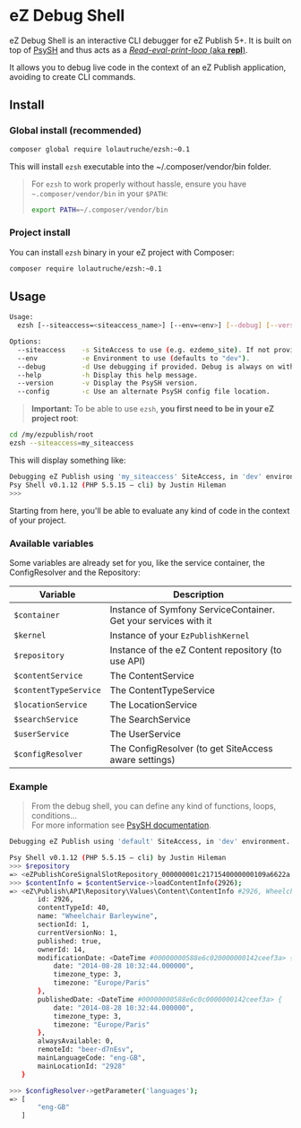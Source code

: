 # eZ Debug Shell

eZ Debug Shell is an interactive CLI debugger for eZ Publish 5+.
It is built on top of [PsySH](http://psysh.org) and thus acts as a [*Read-eval-print-loop* (aka **repl**)](http://en.wikipedia.org/wiki/Read%E2%80%93eval%E2%80%93print_loop).

It allows you to debug live code in the context of an eZ Publish application, avoiding to create CLI commands.

## Install
### Global install (recommended)
```bash
composer global require lolautruche/ezsh:~0.1
```

This will install `ezsh` executable into the ~/.composer/vendor/bin folder.

> For `ezsh` to work properly without hassle, ensure you have `~.composer/vendor/bin` in your `$PATH`:
>
> ```bash
> export PATH=~/.composer/vendor/bin
> ```

### Project install
You can install `ezsh` binary in your eZ project with Composer:

```bash
composer require lolautruche/ezsh:~0.1
```

## Usage
```bash
Usage:
  ezsh [--siteaccess=<siteaccess_name>] [--env=<env>] [--debug] [--version] [--help] [files...]

Options:
  --siteaccess    -s SiteAccess to use (e.g. ezdemo_site). If not provided, fallbacks to configured default SiteAccess.
  --env           -e Environment to use (defaults to "dev").
  --debug         -d Use debugging if provided. Debug is always on with "dev" environment.
  --help          -h Display this help message.
  --version       -v Display the PsySH version.
  --config        -c Use an alternate PsySH config file location.
```

> **Important:** To be able to use `ezsh`, **you first need to be in your eZ project root**:

```bash
cd /my/ezpublish/root
ezsh --siteaccess=my_siteaccess
```

This will display something like:

```bash
Debugging eZ Publish using 'my_siteaccess' SiteAccess, in 'dev' environment.
Psy Shell v0.1.12 (PHP 5.5.15 — cli) by Justin Hileman
>>>
```

Starting from here, you'll be able to evaluate any kind of code in the context of your project.

### Available variables
Some variables are already set for you, like the service container, the ConfigResolver and the Repository:

| Variable              | Description                                                     |
|-----------------------|-----------------------------------------------------------------|
| `$container`          | Instance of Symfony ServiceContainer. Get your services with it |
| `$kernel`             | Instance of your `EzPublishKernel`                              |
| `$repository`         | Instance of the eZ Content repository (to use API)              |
| `$contentService`     | The ContentService                                              |
| `$contentTypeService` | The ContentTypeService                                          |
| `$locationService`    | The LocationService                                             |
| `$searchService`      | The SearchService                                               |
| `$userService`        | The UserService                                                 |
| `$configResolver`     | The ConfigResolver (to get SiteAccess aware settings)           |

### Example

> From the debug shell, you can define any kind of functions, loops, conditions...<br>
> For more information see [PsySH documentation](http://psysh.org).

```bash
Debugging eZ Publish using 'default' SiteAccess, in 'dev' environment.

Psy Shell v0.1.12 (PHP 5.5.15 — cli) by Justin Hileman
>>> $repository
=> <eZPublishCoreSignalSlotRepository_000000001c2171540000000109a6622a #000000005890a1640000000113a69e24> {}
>>> $contentInfo = $contentService->loadContentInfo(2926);
=> <eZ\Publish\API\Repository\Values\Content\ContentInfo #2926, Wheelchair Barleywine {
       id: 2926,
       contentTypeId: 40,
       name: "Wheelchair Barleywine",
       sectionId: 1,
       currentVersionNo: 1,
       published: true,
       ownerId: 14,
       modificationDate: <DateTime #00000000588e6c020000000142ceef3a> {
           date: "2014-08-28 10:32:44.000000",
           timezone_type: 3,
           timezone: "Europe/Paris"
       },
       publishedDate: <DateTime #00000000588e6c0c0000000142ceef3a> {
           date: "2014-08-28 10:32:44.000000",
           timezone_type: 3,
           timezone: "Europe/Paris"
       },
       alwaysAvailable: 0,
       remoteId: "beer-d7nEsv",
       mainLanguageCode: "eng-GB",
       mainLocationId: "2928"
   }

>>> $configResolver->getParameter('languages');
=> [
       "eng-GB"
   ]
```
